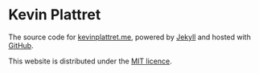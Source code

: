 # Kevin Plattret

The source code for [kevinplattret.me](//kevinplattret.me), powered by [Jekyll](//jekyllrb.com) and hosted with [GitHub](//github.com/kplattret/kplattret.github.io).

This website is distributed under the [MIT licence](/LICENCE.md).